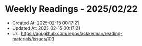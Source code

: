 # Weekly Readings - 2025/02/22

- Created At: 2025-02-15 00:17:21
- Updated At: 2025-02-15 00:17:21
- Url: https://api.github.com/repos/ackkerman/reading-materials/issues/103

